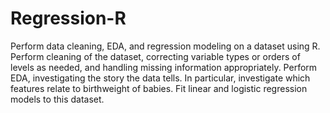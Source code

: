 # Regression-R
Perform data cleaning, EDA, and regression modeling on a dataset using R. Perform cleaning of the dataset, correcting variable 
types or orders of levels as needed, and handling missing information appropriately. Perform EDA, investigating the story the 
data tells. In particular, investigate which features relate to birthweight of babies. Fit linear and logistic regression 
models to this dataset.
